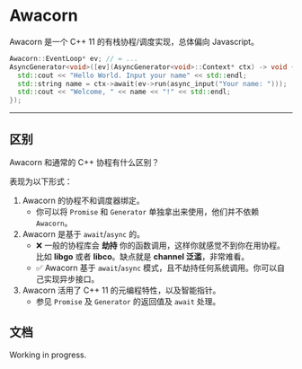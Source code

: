 # Awacorn

Awacorn 是一个 C++ 11 的有栈协程/调度实现，总体偏向 Javascript。

```cpp
Awacorn::EventLoop* ev; // = ...
AsyncGenerator<void>([ev](AsyncGenerator<void>::Context* ctx) -> void {
  std::cout << "Hello World. Input your name" << std::endl;
  std::string name = ctx->await(ev->run(async_input("Your name: ")));
  std::cout << "Welcome, " << name << "!" << std::endl;
});
```

---

## 区别

Awacorn 和通常的 C++ 协程有什么区别？

表现为以下形式：

1. Awacorn 的协程不和调度器绑定。
   - 你可以将 `Promise` 和 `Generator` 单独拿出来使用，他们并不依赖 `Awacorn`。
2. Awacorn 是基于 `await`/`async` 的。
   - :x: 一般的协程库会 **劫持** 你的函数调用，这样你就感觉不到你在用协程。比如 **libgo** 或者 **libco**。缺点就是 **channel 泛滥**，非常难看。
   - :white_check_mark: Awacorn 基于 `await`/`async` 模式，且不劫持任何系统调用。你可以自己实现异步接口。
3. Awacorn 活用了 C++ 11 的元编程特性，以及智能指针。
   - 参见 `Promise` 及 `Generator` 的返回值及 `await` 处理。

## 文档

Working in progress.